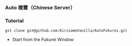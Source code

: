 ### Auto 複霊（Chinese Server）

### Tutorial
`git clone git@github.com:KirisameVanilla/AutoFukurei.git`

- Start from the Fukurei Window